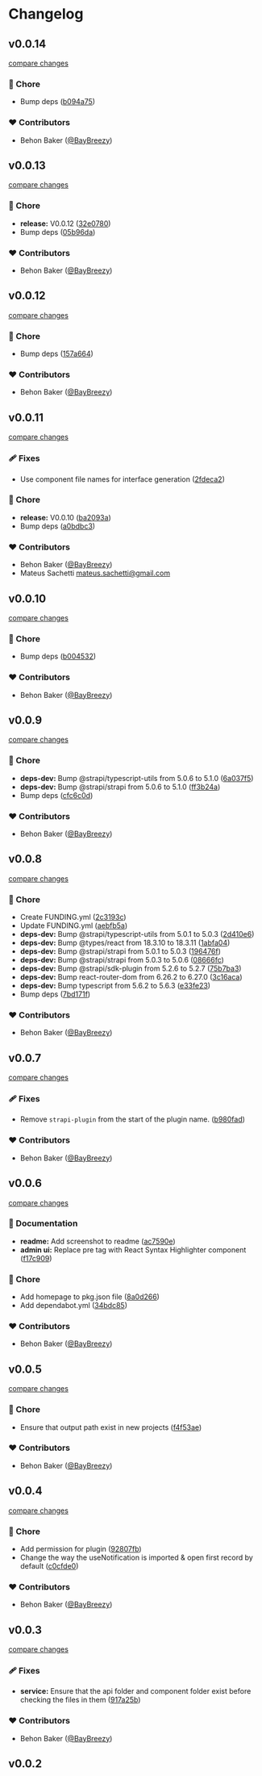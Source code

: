 # Changelog

## v0.0.14

[compare changes](https://github.com/BayBreezy/strapi-plugin-gen-types/compare/v0.0.13...v0.0.14)

### 🏡 Chore

- Bump deps ([b094a75](https://github.com/BayBreezy/strapi-plugin-gen-types/commit/b094a75))

### ❤️ Contributors

- Behon Baker ([@BayBreezy](http://github.com/BayBreezy))

## v0.0.13

[compare changes](https://github.com/BayBreezy/strapi-plugin-gen-types/compare/v0.0.12...v0.0.13)

### 🏡 Chore

- **release:** V0.0.12 ([32e0780](https://github.com/BayBreezy/strapi-plugin-gen-types/commit/32e0780))
- Bump deps ([05b96da](https://github.com/BayBreezy/strapi-plugin-gen-types/commit/05b96da))

### ❤️ Contributors

- Behon Baker ([@BayBreezy](http://github.com/BayBreezy))

## v0.0.12

[compare changes](https://github.com/BayBreezy/strapi-plugin-gen-types/compare/v0.0.11...v0.0.12)

### 🏡 Chore

- Bump deps ([157a664](https://github.com/BayBreezy/strapi-plugin-gen-types/commit/157a664))

### ❤️ Contributors

- Behon Baker ([@BayBreezy](http://github.com/BayBreezy))

## v0.0.11

[compare changes](https://github.com/BayBreezy/strapi-plugin-gen-types/compare/v0.0.10...v0.0.11)

### 🩹 Fixes

- Use component file names for interface generation ([2fdeca2](https://github.com/BayBreezy/strapi-plugin-gen-types/commit/2fdeca2))

### 🏡 Chore

- **release:** V0.0.10 ([ba2093a](https://github.com/BayBreezy/strapi-plugin-gen-types/commit/ba2093a))
- Bump deps ([a0bdbc3](https://github.com/BayBreezy/strapi-plugin-gen-types/commit/a0bdbc3))

### ❤️ Contributors

- Behon Baker ([@BayBreezy](http://github.com/BayBreezy))
- Mateus Sachetti <mateus.sachetti@gmail.com>

## v0.0.10

[compare changes](https://github.com/BayBreezy/strapi-plugin-gen-types/compare/v0.0.9...v0.0.10)

### 🏡 Chore

- Bump deps ([b004532](https://github.com/BayBreezy/strapi-plugin-gen-types/commit/b004532))

### ❤️ Contributors

- Behon Baker ([@BayBreezy](http://github.com/BayBreezy))

## v0.0.9

[compare changes](https://github.com/BayBreezy/strapi-plugin-gen-types/compare/v0.0.8...v0.0.9)

### 🏡 Chore

- **deps-dev:** Bump @strapi/typescript-utils from 5.0.6 to 5.1.0 ([6a037f5](https://github.com/BayBreezy/strapi-plugin-gen-types/commit/6a037f5))
- **deps-dev:** Bump @strapi/strapi from 5.0.6 to 5.1.0 ([ff3b24a](https://github.com/BayBreezy/strapi-plugin-gen-types/commit/ff3b24a))
- Bump deps ([cfc6c0d](https://github.com/BayBreezy/strapi-plugin-gen-types/commit/cfc6c0d))

### ❤️ Contributors

- Behon Baker ([@BayBreezy](http://github.com/BayBreezy))

## v0.0.8

[compare changes](https://github.com/BayBreezy/strapi-plugin-gen-types/compare/v0.0.7...v0.0.8)

### 🏡 Chore

- Create FUNDING.yml ([2c3193c](https://github.com/BayBreezy/strapi-plugin-gen-types/commit/2c3193c))
- Update FUNDING.yml ([aebfb5a](https://github.com/BayBreezy/strapi-plugin-gen-types/commit/aebfb5a))
- **deps-dev:** Bump @strapi/typescript-utils from 5.0.1 to 5.0.3 ([2d410e6](https://github.com/BayBreezy/strapi-plugin-gen-types/commit/2d410e6))
- **deps-dev:** Bump @types/react from 18.3.10 to 18.3.11 ([1abfa04](https://github.com/BayBreezy/strapi-plugin-gen-types/commit/1abfa04))
- **deps-dev:** Bump @strapi/strapi from 5.0.1 to 5.0.3 ([196476f](https://github.com/BayBreezy/strapi-plugin-gen-types/commit/196476f))
- **deps-dev:** Bump @strapi/strapi from 5.0.3 to 5.0.6 ([08666fc](https://github.com/BayBreezy/strapi-plugin-gen-types/commit/08666fc))
- **deps-dev:** Bump @strapi/sdk-plugin from 5.2.6 to 5.2.7 ([75b7ba3](https://github.com/BayBreezy/strapi-plugin-gen-types/commit/75b7ba3))
- **deps-dev:** Bump react-router-dom from 6.26.2 to 6.27.0 ([3c16aca](https://github.com/BayBreezy/strapi-plugin-gen-types/commit/3c16aca))
- **deps-dev:** Bump typescript from 5.6.2 to 5.6.3 ([e33fe23](https://github.com/BayBreezy/strapi-plugin-gen-types/commit/e33fe23))
- Bump deps ([7bd171f](https://github.com/BayBreezy/strapi-plugin-gen-types/commit/7bd171f))

### ❤️ Contributors

- Behon Baker ([@BayBreezy](http://github.com/BayBreezy))

## v0.0.7

[compare changes](https://github.com/BayBreezy/strapi-plugin-gen-types/compare/v0.0.6...v0.0.7)

### 🩹 Fixes

- Remove `strapi-plugin` from the start of the plugin name. ([b980fad](https://github.com/BayBreezy/strapi-plugin-gen-types/commit/b980fad))

### ❤️ Contributors

- Behon Baker ([@BayBreezy](http://github.com/BayBreezy))

## v0.0.6

[compare changes](https://github.com/BayBreezy/strapi-plugin-gen-types/compare/v0.0.5...v0.0.6)

### 📖 Documentation

- **readme:** Add screenshot to readme ([ac7590e](https://github.com/BayBreezy/strapi-plugin-gen-types/commit/ac7590e))
- **admin ui:** Replace pre tag with React Syntax Highlighter component ([f17c909](https://github.com/BayBreezy/strapi-plugin-gen-types/commit/f17c909))

### 🏡 Chore

- Add homepage to pkg.json file ([8a0d266](https://github.com/BayBreezy/strapi-plugin-gen-types/commit/8a0d266))
- Add dependabot.yml ([34bdc85](https://github.com/BayBreezy/strapi-plugin-gen-types/commit/34bdc85))

### ❤️ Contributors

- Behon Baker ([@BayBreezy](http://github.com/BayBreezy))

## v0.0.5

[compare changes](https://github.com/BayBreezy/strapi-plugin-gen-types/compare/v0.0.4...v0.0.5)

### 🏡 Chore

- Ensure that output path exist in new projects ([f4f53ae](https://github.com/BayBreezy/strapi-plugin-gen-types/commit/f4f53ae))

### ❤️ Contributors

- Behon Baker ([@BayBreezy](http://github.com/BayBreezy))

## v0.0.4

[compare changes](https://github.com/BayBreezy/strapi-plugin-gen-types/compare/v0.0.3...v0.0.4)

### 🏡 Chore

- Add permission for plugin ([92807fb](https://github.com/BayBreezy/strapi-plugin-gen-types/commit/92807fb))
- Change the way the useNotification is imported & open first record by default ([c0cfde0](https://github.com/BayBreezy/strapi-plugin-gen-types/commit/c0cfde0))

### ❤️ Contributors

- Behon Baker ([@BayBreezy](http://github.com/BayBreezy))

## v0.0.3

[compare changes](https://github.com/BayBreezy/strapi-plugin-gen-types/compare/v0.0.2...v0.0.3)

### 🩹 Fixes

- **service:** Ensure that the api folder and component folder exist before checking the files in them ([917a25b](https://github.com/BayBreezy/strapi-plugin-gen-types/commit/917a25b))

### ❤️ Contributors

- Behon Baker ([@BayBreezy](http://github.com/BayBreezy))

## v0.0.2
